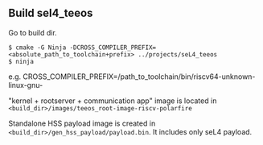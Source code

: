 ## Build sel4_teeos

Go to build dir.

```
$ cmake -G Ninja -DCROSS_COMPILER_PREFIX=<absolute_path_to_toolchain+prefix> ../projects/seL4_teeos
$ ninja
```

e.g. CROSS_COMPILER_PREFIX=/path_to_toolchain/bin/riscv64-unknown-linux-gnu-

"kernel + rootserver + communication app" image is located in `<build_dir>/images/teeos_root-image-riscv-polarfire`

Standalone HSS payload image is created in `<build_dir>/gen_hss_payload/payload.bin`. It includes only seL4 payload.
